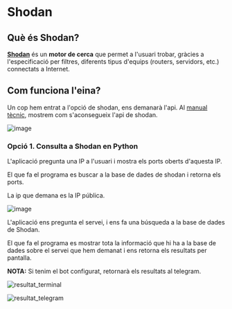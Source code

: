 # Shodan

## Què és Shodan?

**[Shodan](https://www.shodan.io/)** és un **motor de cerca** que permet a l'usuari trobar, gràcies a l'especificació per filtres, diferents tipus d'equips (routers, servidors, etc.) connectats a Internet.

## Com funciona l'eina?

Un cop hem entrat a l'opció de shodan, ens demanarà l'api. Al [manual tècnic](https://github.com/2ASIX-2021-22/ProjecteJSD/wiki/07.-Shodan), mostrem com s'aconsegueix l'api de shodan.

![image](https://user-images.githubusercontent.com/80519737/168890367-c2372262-65f0-4f35-b7c2-6b9d0e3e3c2c.png)

### Opció 1. Consulta a Shodan en Python

L'aplicació pregunta una IP a l'usuari i mostra els ports oberts d'aquesta IP. 

El que fa el programa es buscar a la base de dades de shodan i retorna els ports. 

La ip que demana es la IP pública.

![image](https://user-images.githubusercontent.com/80519737/169052421-efc4c5e7-2c3a-412c-969f-9c3d6c38d641.png)

L'aplicació ens pregunta el servei, i ens fa una búsqueda a la base de dades de Shodan.

El que fa el programa es mostrar tota la informació que hi ha a la base de dades sobre el servei que hem demanat i ens retorna els resultats per pantalla. 

**NOTA:** Si tenim el bot configurat, retornarà els resultats al telegram. 

![resultat_terminal](https://user-images.githubusercontent.com/80519737/169094485-64d7f67a-038f-437c-aac8-97ba15b85fe6.png)

![resultat_telegram](https://user-images.githubusercontent.com/80519737/169094810-d70fad7c-16ba-43c1-8bfd-b59ffa3669f5.png)



